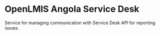 # OpenLMIS Angola Service Desk
Service for managing communication with Service Desk API for reporting issues.